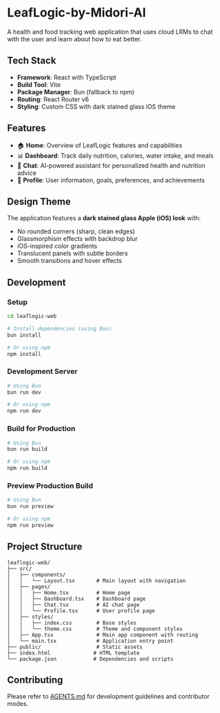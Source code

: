 # LeafLogic-by-Midori-AI

A health and food tracking web application that uses cloud LRMs to chat with the user and learn about how to eat better.

## Tech Stack

- **Framework**: React with TypeScript
- **Build Tool**: Vite
- **Package Manager**: Bun (fallback to npm)
- **Routing**: React Router v6
- **Styling**: Custom CSS with dark stained glass iOS theme

## Features

- 🏠 **Home**: Overview of LeafLogic features and capabilities
- 📊 **Dashboard**: Track daily nutrition, calories, water intake, and meals
- 💬 **Chat**: AI-powered assistant for personalized health and nutrition advice
- 👤 **Profile**: User information, goals, preferences, and achievements

## Design Theme

The application features a **dark stained glass Apple (iOS) look** with:
- No rounded corners (sharp, clean edges)
- Glassmorphism effects with backdrop blur
- iOS-inspired color gradients
- Translucent panels with subtle borders
- Smooth transitions and hover effects

## Development

### Setup

```bash
cd leaflogic-web

# Install dependencies (using Bun)
bun install

# Or using npm
npm install
```

### Development Server

```bash
# Using Bun
bun run dev

# Or using npm
npm run dev
```

### Build for Production

```bash
# Using Bun
bun run build

# Or using npm
npm run build
```

### Preview Production Build

```bash
# Using Bun
bun run preview

# Or using npm
npm run preview
```

## Project Structure

```
leaflogic-web/
├── src/
│   ├── components/
│   │   └── Layout.tsx       # Main layout with navigation
│   ├── pages/
│   │   ├── Home.tsx         # Home page
│   │   ├── Dashboard.tsx    # Dashboard page
│   │   ├── Chat.tsx         # AI chat page
│   │   └── Profile.tsx      # User profile page
│   ├── styles/
│   │   ├── index.css        # Base styles
│   │   └── theme.css        # Theme and component styles
│   ├── App.tsx              # Main app component with routing
│   └── main.tsx             # Application entry point
├── public/                  # Static assets
├── index.html              # HTML template
└── package.json            # Dependencies and scripts
```

## Contributing

Please refer to [AGENTS.md](AGENTS.md) for development guidelines and contributor modes.
